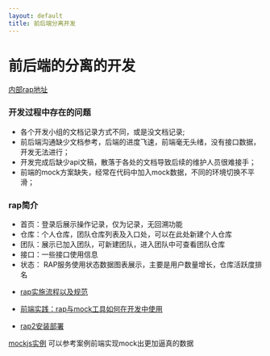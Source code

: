 ```yaml
---
layout: default
title: 前后端分离开发
---
```


# 前后端的分离的开发

[内部rap地址](http://192.168.1.206:3800/)


### 开发过程中存在的问题
- 各个开发小组的文档记录方式不同，或是没文档记录;
- 前后端沟通缺少文档参考，后端的进度飞速，前端毫无头绪，没有接口数据，开发无法进行；
- 开发完成后缺少api文稿，散落于各处的文档导致后续的维护人员很难接手；
- 前端的mock方案缺失，经常在代码中加入mock数据，不同的环境切换不平滑；

### rap简介
- 首页：登录后展示操作记录，仅为记录，无回溯功能
- 仓库：个人仓库，团队仓库列表及入口处，可以在此处新建个人仓库
- 团队：展示已加入团队，可新建团队，进入团队中可查看团队仓库
- 接口：一些接口使用信息
- 状态： RAP服务使用状态数据图表展示，主要是用户数量增长，仓库活跃度排名



* [rap实施流程以及规范](./use_rap.md)

* [前端实践：rap与mock工具如何在开发中使用](./mock.md)

* [rap2安装部署](./rap2.md)



[mockjs实例](http://mockjs.com/examples.html) 可以参考案例前端实现mock出更加逼真的数据
